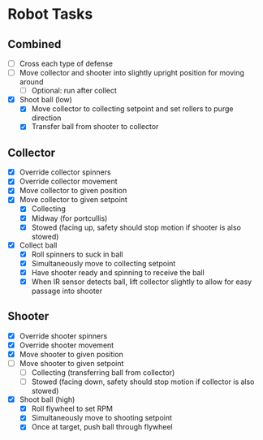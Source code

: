 # Robot Tasks
## Combined
- [ ] Cross each type of defense
- [ ] Move collector and shooter into slightly upright position for moving around
  - [ ] Optional: run after collect
- [x] Shoot ball (low)
  - [x] Move collector to collecting setpoint and set rollers to purge direction
  - [x] Transfer ball from shooter to collector

## Collector
- [x] Override collector spinners
- [x] Override collector movement
- [x] Move collector to given position
- [x] Move collector to given setpoint
  - [x] Collecting
  - [x] Midway (for portcullis)
  - [x] Stowed (facing up, safety should stop motion if shooter is also stowed)
- [x] Collect ball
  - [x] Roll spinners to suck in ball
  - [x] Simultaneously move to collecting setpoint
  - [x] Have shooter ready and spinning to receive the ball
  - [x] When IR sensor detects ball, lift collector slightly to allow for easy passage into shooter

## Shooter
- [x] Override shooter spinners
- [x] Override shooter movement
- [x] Move shooter to given position
- [ ] Move shooter to given setpoint
  - [ ] Collecting (transferring ball from collector)
  - [ ] Stowed (facing down, safety should stop motion if collector is also stowed)
- [x] Shoot ball (high)
  - [x] Roll flywheel to set RPM
  - [x] Simultaneously move to shooting setpoint
  - [x] Once at target, push ball through flywheel
